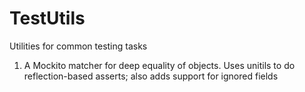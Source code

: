 TestUtils
=========

Utilities for common testing tasks


1. A Mockito matcher for deep equality of objects. Uses unitils to do reflection-based asserts; also adds support for ignored fields
